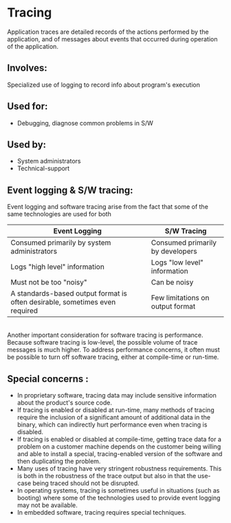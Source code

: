 # Tracing

Application traces are detailed records of the actions performed by the application, and of messages about events that occurred during operation of the application.

## Involves:

Specialized use of logging to record info about program's execution


## Used for:

- Debugging, diagnose common problems in S/W

## Used by:

- System administrators
- Technical-support


## Event logging & S/W tracing:

Event logging and software tracing arise from the fact that some of the same technologies are used for both


|Event Logging | S/W Tracing|
|---|---|
Consumed primarily by system administrators | Consumed primarily by developers
Logs "high level" information | Logs "low level" information 
Must not be too "noisy" | Can be noisy
A standards-based output format is often desirable, sometimes even required | Few limitations on output format

<br/>
Another important consideration for software tracing is performance. Because software tracing is low-level, the possible volume of trace messages is much higher. To address performance concerns, it often must be possible to turn off software tracing, either at compile-time or run-time.

## Special concerns :

- In proprietary software, tracing data may include sensitive information about the product's source code.
- If tracing is enabled or disabled at run-time, many methods of tracing require the inclusion of a significant amount of additional data in the binary, which can indirectly hurt performance even when tracing is disabled.
- If tracing is enabled or disabled at compile-time, getting trace data for a problem on a customer machine depends on the customer being willing and able to install a special, tracing-enabled version of the software and then duplicating the problem.
- Many uses of tracing have very stringent robustness requirements. This is both in the robustness of the trace output but also in that the use-case being traced should not be disrupted.
- In operating systems, tracing is sometimes useful in situations (such as booting) where some of the technologies used to provide event logging may not be available.
- In embedded software, tracing requires special techniques.


